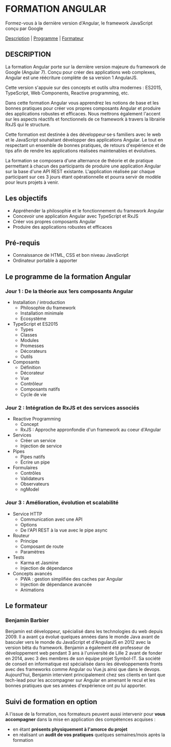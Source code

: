 # FORMATION ANGULAR

Formez-vous à la dernière version d'Angular, le framework JavaScript conçu par Google

[Description](#description) |
[Programme](#Le-Programme-de-la-Formation-Angular) |
[Formateur](#Le-formateur)

## DESCRIPTION

La formation Angular porte sur la dernière version majeure du framework de Google (Angular 7). Conçu pour créer des applications web complexes, Angular est une réécriture complète de sa version 1 AngularJS.

Cette version s'appuie sur des concepts et outils ultra modernes : ES2015, TypeScript, Web Components, Reactive programming, etc.

Dans cette formation Angular vous apprendrez les notions de base et les bonnes pratiques pour créer vos propres composants Angular et produire des applications robustes et efficaces. Nous mettrons également l'accent sur les aspects réactifs et fonctionnels de ce framework à travers la librairie RxJS qui le structure.

Cette formation est destinée à des développeur·se·s familiers avec le web et le JavaScript souhaitant développer des applications Angular. Le tout en respectant un ensemble de bonnes pratiques, de retours d'expérience et de tips afin de rendre les applications réalisées maintenables et évolutives.

La formation se composera d'une alternance de théorie et de pratique permettant à chacun des participants de produire une application Angular sur la base d'une API REST existante. L'application réalisée par chaque participant sur ces 3 jours étant opérationnelle et pourra servir de modèle pour leurs projets à venir.

## Les objectifs

* Appréhender la philosophie et le fonctionnement du framework Angular
* Concevoir une application Angular avec TypeScript et RxJS
* Créer vos propres composants Angular
* Produire des applications robustes et efficaces

## Pré-requis

* Connaissance de HTML, CSS et bon niveau JavaScript
* Ordinateur portable à apporter

## Le programme de la formation Angular

### Jour 1 : De la théorie aux 1ers composants Angular

* Installation / introduction
  * Philosophie du framework
  * Installation minimale
  * Ecosystème
* TypeScript et ES2015
  * Types
  * Classes
  * Modules
  * Promesses
  * Décorateurs
  * Outils
* Composants
  * Définition
  * Décorateur
  * Vue
  * Contrôleur
  * Composants natifs
  * Cycle de vie

### Jour 2 : Intégration de RxJS et des services associés

* Reactive Programming
  * Concept
  * RxJS : Approche appronfondie d'un framework au coeur d'Angular
* Services
  * Créer un service
  * Injection de service
* Pipes
  * Pipes natifs
  * Écrire un pipe
* Formulaires
  * Contrôles
  * Validateurs
  * Observateurs
  * ngModel

### Jour 3 : Amélioration, évolution et scalabilité

* Service HTTP
  * Communication avec une API
  * Options
  * De l'API REST à la vue avec le pipe async
* Routeur
  * Principe
  * Composant de route
  * Paramètres
* Tests
  * Karma et Jasmine
  * Injection de dépendance
* Concepts avancés
  * PWA : gestion simplifiée des caches par Angular
  * Injection de dépendance avancée
  * Animations

## Le formateur

### Benjamin Barbier

Benjamin est développeur, spécialisé dans les technologies du web depuis 2009. Il a avant ça évolué quelques années dans le monde Java avant de basculer vers le monde du JavaScript et d'AngularJS en 2012 avec la version bêta du framework. Benjamin a également été professeur de développement web pendant 3 ans à l'université de Lille 2 avant de fonder en 2014, avec 3 des membres de son équipe projet Symbol-IT. Sa société de conseil en informatique est spécialisée dans les développements fronts avec des frameworks comme Angular ou Vue.js ainsi que dans le devops. Aujourd'hui, Benjamin intervient principalement chez ses clients en tant que tech-lead pour les accompagner sur Angular en amenant le recul et les bonnes pratiques que ses années d'expérience ont pu lui apporter.

## Suivi de formation en option

A l'issue de la formation, nos formateurs peuvent aussi intervenir pour **vous accompagner** dans la mise en application des compétences acquises :

* en étant **présents physiquement à l'amorce du projet**
* en réalisant un **audit de vos pratiques** quelques semaines/mois après la formation
